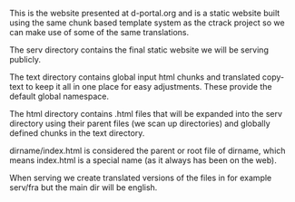This is the website presented at d-portal.org and is a static 
website built using the same chunk based template system as the ctrack 
project so we can make use of some of the same translations.

The serv directory contains the final static website we will be 
serving publicly.

The text directory contains global input html chunks and translated 
copy-text to keep it all in one place for easy adjustments. These 
provide the default global namespace.

The html directory contains .html files that will be expanded into 
the serv directory using their parent files (we scan up directories) 
and globally defined chunks in the text directory.

dirname/index.html is considered the parent or root file of dirname, 
which means index.html is a special name (as it always has been on 
the web).

When serving we create translated versions of the files in for example
serv/fra but the main dir will be english.

